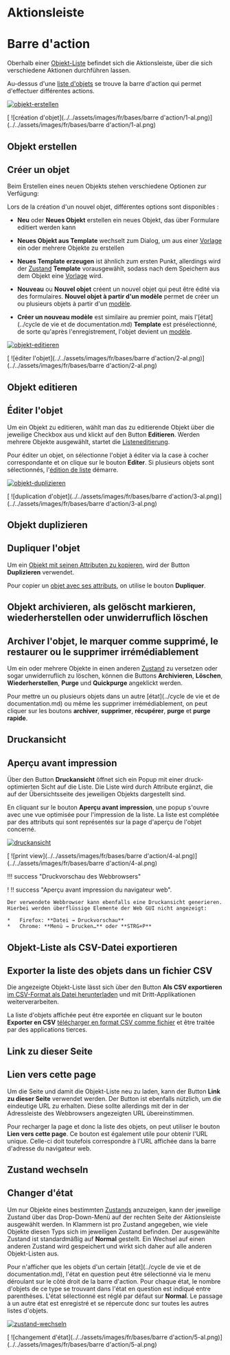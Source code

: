 <!-- TRANSLATED by md-translate -->
# Aktionsleiste

# Barre d'action

Oberhalb einer [Objekt-Liste](index.md) befindet sich die Aktionsleiste, über die sich verschiedene Aktionen durchführen lassen.

Au-dessus d'une [liste d'objets](index.md) se trouve la barre d'action qui permet d'effectuer différentes actions.

[![objekt-erstellen](../../assets/images/de/grundlagen/aktionsleiste/1-al.png)](../../assets/images/de/grundlagen/aktionsleiste/1-al.png)

[ ![création d'objet](../../assets/images/fr/bases/barre d'action/1-al.png)](../../assets/images/fr/bases/barre d'action/1-al.png)

## Objekt erstellen

## Créer un objet

Beim Erstellen eines neuen Objekts stehen verschiedene Optionen zur Verfügung:

Lors de la création d'un nouvel objet, différentes options sont disponibles :

* **Neu** oder **Neues Objekt** erstellen ein neues Objekt, das über Formulare editiert werden kann
* **Neues Objekt aus Template** wechselt zum Dialog, um aus einer [Vorlage](../../effizientes-dokumentieren/templates.md) ein oder mehrere Objekte zu erstellen
* **Neues Template erzeugen** ist ähnlich zum ersten Punkt, allerdings wird der [Zustand](../lebens-und-dokumentationszyklus.md) **Template** vorausgewählt, sodass nach dem Speichern aus dem Objekt eine [Vorlage](../../effizientes-dokumentieren/templates.md) wird.

* **Nouveau** ou **Nouvel objet** créent un nouvel objet qui peut être édité via des formulaires.
**Nouvel objet à partir d'un modèle** permet de créer un ou plusieurs objets à partir d'un [modèle](../../documenter-efficacement/templates.md).
* **Créer un nouveau modèle** est similaire au premier point, mais l'[état](../cycle de vie et de documentation.md) **Template** est présélectionné, de sorte qu'après l'enregistrement, l'objet devient un [modèle](../../documenter-efficacement/templates.md).

[![objekt-editieren](../../assets/images/de/grundlagen/aktionsleiste/2-al.png)](../../assets/images/de/grundlagen/aktionsleiste/2-al.png)

[ ![éditer l'objet](../../assets/images/fr/bases/barre d'action/2-al.png)](../../assets/images/fr/bases/barre d'action/2-al.png)

## Objekt editieren

## Éditer l'objet

Um ein Objekt zu editieren, wählt man das zu editierende Objekt über die jeweilige Checkbox aus und klickt auf den Button **Editieren**. Werden mehrere Objekte ausgewählt, startet die [Listeneditierung](../../effizientes-dokumentieren/listeneditierung.md).

Pour éditer un objet, on sélectionne l'objet à éditer via la case à cocher correspondante et on clique sur le bouton **Editer**. Si plusieurs objets sont sélectionnés, l'[édition de liste](../../documentation-efficace/édition-de-liste.md) démarre.

[![objekt-duplizieren](../../assets/images/de/grundlagen/aktionsleiste/3-al.png)](../../assets/images/de/grundlagen/aktionsleiste/3-al.png)

[ ![duplication d'objet](../../assets/images/fr/bases/barre d'action/3-al.png)](../../assets/images/fr/bases/barre d'action/3-al.png)

## Objekt duplizieren

## Dupliquer l'objet

Um ein [Objekt mit seinen Attributen zu kopieren](../../effizientes-dokumentieren/objekte-duplizieren.md), wird der Button **Duplizieren** verwendet.

Pour copier un [objet avec ses attributs](../../documenter-efficacement/objets-dupliquer.md), on utilise le bouton **Dupliquer**.

## Objekt archivieren, als gelöscht markieren, wiederherstellen oder unwiderruflich löschen

## Archiver l'objet, le marquer comme supprimé, le restaurer ou le supprimer irrémédiablement

Um ein oder mehrere Objekte in einen anderen [Zustand](../lebens-und-dokumentationszyklus.md) zu versetzen oder sogar unwiderruflich zu löschen, können die Buttons **Archivieren**, **Löschen**, **Wiederherstellen**, **Purge** und **Quickpurge** angeklickt werden.

Pour mettre un ou plusieurs objets dans un autre [état](../cycle de vie et de documentation.md) ou même les supprimer irrémédiablement, on peut cliquer sur les boutons **archiver**, **supprimer**, **récupérer**, **purge** et **purge rapide**.

## Druckansicht

## Aperçu avant impression

Über den Button **Druckansicht** öffnet sich ein Popup mit einer druck-optimierten Sicht auf die Liste. Die Liste wird durch Attribute ergänzt, die auf der Übersichtsseite des jeweiligen Objekts dargestellt sind.

En cliquant sur le bouton **Aperçu avant impression**, une popup s'ouvre avec une vue optimisée pour l'impression de la liste. La liste est complétée par des attributs qui sont représentés sur la page d'aperçu de l'objet concerné.

[![druckansicht](../../assets/images/de/grundlagen/aktionsleiste/4-al.png)](../../assets/images/de/grundlagen/aktionsleiste/4-al.png)

[ ![print view](../../assets/images/fr/bases/barre d'action/4-al.png)](../../assets/images/fr/bases/barre d'action/4-al.png)

!!! success "Druckvorschau des Webbrowsers"

! !! success "Aperçu avant impression du navigateur web".

```
Der verwendete Webbrowser kann ebenfalls eine Druckansicht generieren. Hierbei werden überflüssige Elemente der Web GUI nicht angezeigt:

*   Firefox: **Datei → Druckvorschau**
*   Chrome: **Menü → Drucken…** oder **STRG+P**
```

## Objekt-Liste als CSV-Datei exportieren

## Exporter la liste des objets dans un fichier CSV

Die angezeigte Objekt-Liste lässt sich über den Button **Als CSV exportieren** [im CSV-Format als Datei herunterladen](../../daten-konsolidieren/csv-datenexport.md) und mit Dritt-Applikationen weiterverarbeiten.

La liste d'objets affichée peut être exportée en cliquant sur le bouton **Exporter en CSV** [télécharger en format CSV comme fichier](../../consolider-données/csv-data-export.md) et être traitée par des applications tierces.

## Link zu dieser Seite

## Lien vers cette page

Um die Seite und damit die Objekt-Liste neu zu laden, kann der Button **Link zu dieser Seite** verwendet werden. Der Button ist ebenfalls nützlich, um die eindeutige URL zu erhalten. Diese sollte allerdings mit der in der Adressleiste des Webbrowsers angezeigten URL übereinstimmen.

Pour recharger la page et donc la liste des objets, on peut utiliser le bouton **Lien vers cette page**. Ce bouton est également utile pour obtenir l'URL unique. Celle-ci doit toutefois correspondre à l'URL affichée dans la barre d'adresse du navigateur web.

## Zustand wechseln

## Changer d'état

Um nur Objekte eines bestimmten [Zustands](../lebens-und-dokumentationszyklus.md) anzuzeigen, kann der jeweilige Zustand über das Drop-Down-Menü auf der rechten Seite der Aktionsleiste ausgewählt werden. In Klammern ist pro Zustand angegeben, wie viele Objekte diesen Typs sich im jeweiligen Zustand befinden. Der ausgewählte Zustand ist standardmäßig auf **Normal** gestellt. Ein Wechsel auf einen anderen Zustand wird gespeichert und wirkt sich daher auf alle anderen Objekt-Listen aus.

Pour n'afficher que les objets d'un certain [état](../cycle de vie et de documentation.md), l'état en question peut être sélectionné via le menu déroulant sur le côté droit de la barre d'action. Pour chaque état, le nombre d'objets de ce type se trouvant dans l'état en question est indiqué entre parenthèses. L'état sélectionné est réglé par défaut sur **Normal**. Le passage à un autre état est enregistré et se répercute donc sur toutes les autres listes d'objets.

[![zustand-wechseln](../../assets/images/de/grundlagen/aktionsleiste/5-al.png)](../../assets/images/de/grundlagen/aktionsleiste/5-al.png)

[ ![changement d'état](../../assets/images/fr/bases/barre d'action/5-al.png)](../../assets/images/fr/bases/barre d'action/5-al.png)